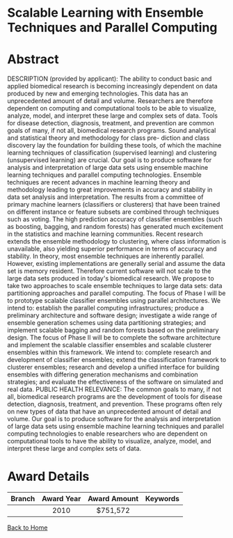 
Scalable Learning with Ensemble Techniques and Parallel Computing
=================================================================

# Abstract


DESCRIPTION (provided by applicant): The ability to conduct basic and applied biomedical research is becoming increasingly dependent on data produced by new and emerging technologies. This data has an unprecedented amount of detail and volume. Researchers are therefore dependent on computing and computational tools to be able to visualize, analyze, model, and interpret these large and complex sets of data. Tools for disease detection, diagnosis, treatment, and prevention are common goals of many, if not all, biomedical research programs. Sound analytical and statistical theory and methodology for class pre- diction and class discovery lay the foundation for building these tools, of which the machine learning techniques of classification (supervised learning) and clustering (unsupervised learning) are crucial. Our goal is to produce software for analysis and interpretation of large data sets using ensemble machine learning techniques and parallel computing technologies. Ensemble techniques are recent advances in machine learning theory and methodology leading to great improvements in accuracy and stability in data set analysis and interpretation. The results from a committee of primary machine learners (classifiers or clusterers) that have been trained on different instance or feature subsets are combined through techniques such as voting. The high prediction accuracy of classifier ensembles (such as boosting, bagging, and random forests) has generated much excitement in the statistics and machine learning communities. Recent research extends the ensemble methodology to clustering, where class information is unavailable, also yielding superior performance in terms of accuracy and stability. In theory, most ensemble techniques are inherently parallel. However, existing implementations are generally serial and assume the data set is memory resident. Therefore current software will not scale to the large data sets produced in today's biomedical research. We propose to take two approaches to scale ensemble techniques to large data sets: data partitioning approaches and parallel computing. The focus of Phase I will be to prototype scalable classifier ensembles using parallel architectures. We intend to: establish the parallel computing infrastructures; produce a preliminary architecture and software design; investigate a wide range of ensemble generation schemes using data partitioning strategies; and implement scalable bagging and random forests based on the preliminary design. The focus of Phase II will be to complete the software architecture and implement the scalable classifier ensembles and scalable clusterer ensembles within this framework. We intend to: complete research and development of classifier ensembles; extend the classification framework to clusterer ensembles; research and develop a unified interface for building ensembles with differing generation mechanisms and combination strategies; and evaluate the effectiveness of the software on simulated and real data. PUBLIC HEALTH RELEVANCE: The common goals to many, if not all, biomedical research programs are the development of tools for disease detection, diagnosis, treatment, and prevention. These programs often rely on new types of data that have an unprecedented amount of detail and volume. Our goal is to produce software for the analysis and interpretation of large data sets using ensemble machine learning techniques and parallel computing technologies to enable researchers who are dependent on computational tools to have the ability to visualize, analyze, model, and interpret these large and complex sets of data.  

# Award Details

|Branch|Award Year|Award Amount|Keywords|
| :---: | :---: | :---: | :---: |
||2010|$751,572||
  
  


[Back to Home](https://github.com/chrischow/dod_sbir_awards#1806)